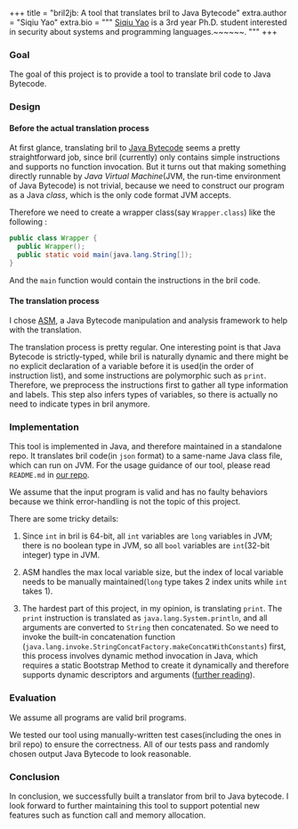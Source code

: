 +++
title = "bril2jb: A tool that translates bril to Java Bytecode"
extra.author = "Siqiu Yao"
extra.bio = """
  [Siqiu Yao](http://www.cs.cornell.edu/~yaosiqiu/) is a 3rd year Ph.D. student interested in security about systems and programming languages.~~~~~~.
"""
+++

### Goal
The goal of this project is to provide a tool to translate bril code to Java Bytecode.

### Design
#### Before the actual translation process
At first glance, translating bril to [Java Bytecode](https://en.wikipedia.org/wiki/Java_bytecode) seems a 
pretty straightforward job, since bril (currently) only contains simple instructions and supports no function invocation.
But it turns out that making something directly runnable by *Java Virtual Machine*(JVM, the run-time environment of Java Bytecode)
is not trivial, because we need to construct our program as a Java *class*, 
which is the only code format JVM accepts.

Therefore we need to create a wrapper class(say `Wrapper.class`) like the following :
```JAVA
public class Wrapper {
  public Wrapper();
  public static void main(java.lang.String[]);
}
```
And the `main` function would contain the instructions in the bril code.

#### The translation process
I chose [ASM](https://asm.ow2.io), a Java Bytecode manipulation and analysis framework to help with the translation.

The translation process is pretty regular. One interesting point is that Java Bytecode is strictly-typed, 
while bril is naturally dynamic and 
there might be no explicit declaration of a variable before it is used(in the order of instruction list),
and some instructions are polymorphic such as `print`.
Therefore, we preprocess the instructions first to gather all type information and labels.
This step also infers types of variables, so there is actually no need to indicate types in bril anymore.
  

### Implementation
This tool is implemented in Java, and therefore maintained in a standalone repo. It translates bril code(in `json` format) to 
a same-name Java class file, which can run on JVM. 
For the usage guidance of our tool, please read `README.md` in [our repo](https://github.com/Neroysq/bril2jb).

We assume that the input program is valid and has no faulty behaviors 
because we think error-handling is not the topic of this project.   

There are some tricky details:

1. Since `int` in bril is 64-bit, all `int` variables are `long` variables in JVM; 
there is no boolean type in JVM, so all `bool` variables are `int`(32-bit integer) type in JVM.

2. ASM handles the max local variable size,
 but the index of local variable needs to be manually maintained(`long` type takes 2 index units while `int` takes 1). 
 
3. The hardest part of this project, in my opinion, is translating `print`. 
The `print` instruction is translated as `java.lang.System.println`, 
and all arguments are converted to `String` then concatenated. 
So we need to invoke the built-in concatenation function (`java.lang.invoke.StringConcatFactory.makeConcatWithConstants​`) first,
this process involves dynamic method invocation in Java, 
which requires a static Bootstrap Method to create it dynamically and 
therefore supports dynamic descriptors and arguments 
([further reading](https://www.guardsquare.com/en/blog/string-concatenation-java-9-untangling-invokedynamic)).

### Evaluation
We assume all programs are valid bril programs.

We tested our tool using manually-written test cases(including the ones in bril repo) to ensure the correctness.
All of our tests pass and randomly chosen output Java Bytecode to look reasonable.

### Conclusion
In conclusion, we successfully built a translator from bril to Java bytecode. 
I look forward to further maintaining this tool to support potential new features 
such as function call and memory allocation.
